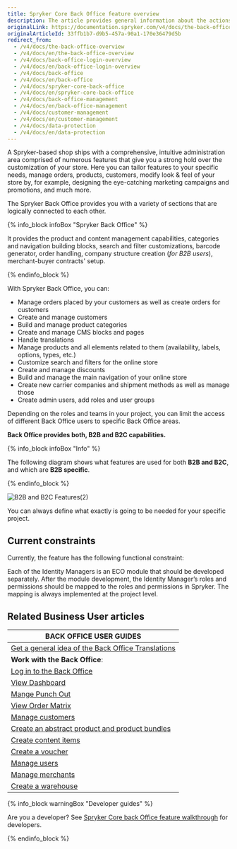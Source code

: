 ```yaml
---
title: Spryker Core Back Office feature overview
description: The article provides general information about the actions you can perform in Spryker Back Office.
originalLink: https://documentation.spryker.com/v4/docs/the-back-office-overview
originalArticleId: 33ffb1b7-d9b5-457a-90a1-170e36479d5b
redirect_from:
  - /v4/docs/the-back-office-overview
  - /v4/docs/en/the-back-office-overview
  - /v4/docs/back-office-login-overview
  - /v4/docs/en/back-office-login-overview
  - /v4/docs/back-office
  - /v4/docs/en/back-office
  - /v4/docs/spryker-core-back-office
  - /v4/docs/en/spryker-core-back-office
  - /v4/docs/back-office-management
  - /v4/docs/en/back-office-management
  - /v4/docs/customer-management
  - /v4/docs/en/customer-management
  - /v4/docs/data-protection
  - /v4/docs/en/data-protection
---
```


A Spryker-based shop ships with a comprehensive, intuitive administration area comprised of numerous features that give you a strong hold over the customization of your store. Here you can tailor features to your specific needs, manage orders, products, customers, modify look & feel of your store by, for example, designing the eye-catching marketing campaigns and promotions, and much more.

The Spryker Back Office provides you with a variety of sections that are logically connected to each other.

{% info_block infoBox "Spryker Back Office" %}

It provides the product and content management capabilities, categories and navigation building blocks, search and filter customizations, barcode generator, order handling, company structure creation (_for B2B users_), merchant-buyer contracts' setup.

{% endinfo_block %}

With Spryker Back Office, you can:
* Manage orders placed by your customers as well as create orders for customers
* Create and manage customers
* Build and manage product categories
* Create and manage CMS blocks and pages
* Handle translations
* Manage products and all elements related to them (availability, labels, options, types, etc.)
* Customize search and filters for the online store
* Create and manage discounts
* Build and manage the main navigation of your online store
* Create new carrier companies and shipment methods as well as manage those
* Create admin users, add roles and user groups

Depending on the roles and teams in your project, you can limit the access of different Back Office users to specific Back Office areas.

**Back Office provides both, B2B and B2C capabilities.**

{% info_block infoBox "Info" %}

The following diagram shows what features are used for both **B2B and B2C**, and which are **B2B specific**.

{% endinfo_block %}

![B2B and B2C Features\(2\)](https://cdn.document360.io/9fafa0d5-d76f-40c5-8b02-ab9515d3e879/Images/Documentation/B2B%20and%20B2C%20Features%282%29.png)

You can always define what exactly is going to be needed for your specific project.


## Current constraints

Currently, the feature has the following functional constraint:

Each of the Identity Managers is an ECO module that should be developed separately. After the module development, the Identity Manager’s roles and permissions should be mapped to the roles and permissions in Spryker. The mapping is always implemented at the project level.


## Related Business User articles

|BACK OFFICE USER GUIDES|
|---|
| [Get a general idea of the Back Office Translations](/docs/scos/user/features/{{page.version}}/spryker-core-back-office/spryker-core-back-office-feature-overview/back-office-translations-overview.html) |
| **Work with the Back Office**: |
| [Log in to the Back Office](/docs/scos/user/user-guides/{{page.version}}/back-office-user-guide/logging-in-to-the-back-office.html) |
| [View Dashboard](/docs/scos/user/user-guides/{{page.version}}/back-office-user-guide/dashboard/viewing-dashboard.html) |
| [Mange Punch Out](/docs/scos/user/user-guides/{{page.version}}/back-office-user-guide/punch-out/managing-punch-out-connections.html) |
| [View Order Matrix](/docs/scos/user/user-guides/{{page.version}}/back-office-user-guide/sales/order-matrix/viewing-the-order-matrix.html) |
| [Manage customers](/docs/scos/user/user-guides/{{page.version}}/back-office-user-guide/customer/customer-customer-access-customer-groups/managing-customers.html) |
| [Create an abstract product and product bundles](/docs/scos/user/user-guides/{{page.version}}/back-office-user-guide/catalog/products/abstract-products/creating-abstract-products-and-product-bundles.html) |
| [Create content items](/docs/scos/user/user-guides/{{page.version}}/back-office-user-guide/content/content-items/creating-content-items.html) |
| [Create a voucher](/docs/scos/user/user-guides/{{page.version}}/back-office-user-guide/merchandising/discount/creating-a-voucher.html) |
| [Manage users](/docs/scos/user/user-guides/{{page.version}}/back-office-user-guide/users/roles-groups-and-users/managing-users.html) |
| [Manage merchants](/docs/scos/user/user-guides/{{page.version}}/back-office-user-guide/marketplace/merchants-and-merchant-relations/managing-merchants.html) |
| [Create a warehouse](/docs/scos/user/user-guides/{{page.version}}/back-office-user-guide/administration/warehouses/creating-warehouses.html) |

{% info_block warningBox "Developer guides" %}

Are you a developer? See [Spryker Core back Office feature walkthrough](/docs/scos/dev/feature-walkthroughs/{{page.version}}/spryker-core-back-office-feature-walkthrough/spryker-core-back-office-feature-walkthrough.html) for developers.

{% endinfo_block %}
